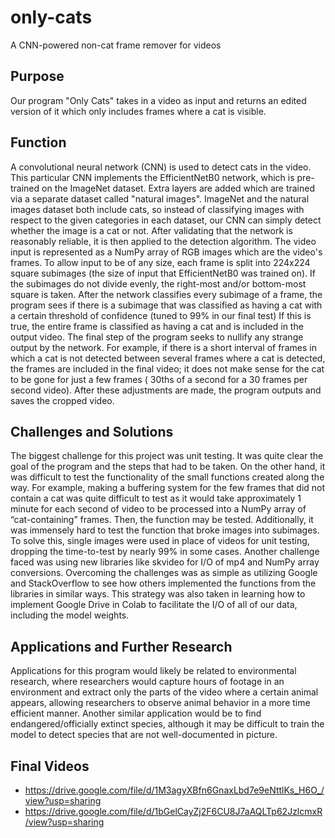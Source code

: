 # only-cats
A CNN-powered non-cat frame remover for videos

## Purpose
Our program "Only Cats" takes in a video as input and returns an edited version of it which only includes frames where a cat is visible. 
## Function
A convolutional neural network (CNN) is used to detect cats in the video. This particular CNN implements the EfficientNetB0 network, which is pre-trained on the ImageNet dataset. Extra layers are added which are trained via a separate dataset called "natural images". ImageNet and the natural images dataset both include cats, so instead of classifying images with respect to the given categories in each dataset, our CNN can simply detect whether the image is a cat or not. 
After validating that the network is reasonably reliable, it is then applied to the detection algorithm. The video input is represented as a NumPy array of RGB images which are the video's frames. To allow input to be of any size, each frame is split into 224x224 square subimages (the size of input that EfficientNetB0 was trained on). If the subimages do not divide evenly, the right-most and/or bottom-most square is taken. After the network classifies every subimage of a frame, the program sees if there is a subimage that was classified as having a cat with a certain threshold of confidence (tuned to 99% in our final test) If this is true, the entire frame is classified as having a cat and is included in the output video.
The final step of the program seeks to nullify any strange output by the network. For example, if there is a short interval of frames in which a cat is not detected between several frames where a cat is detected, the frames are included in the final video; it does not make sense for the cat to be gone for just a few frames ( 30ths of a second for a 30 frames per second video). After these adjustments are made, the program outputs and saves the cropped video.
## Challenges and Solutions
The biggest challenge for this project was unit testing. It was quite clear the goal of the program and the steps that had to be taken. On the other hand, it was difficult to test the functionality of the small functions created along the way. For example, making a buffering system for the few frames that did not contain a cat was quite difficult to test as it would take approximately 1 minute for each second of video to be processed into a NumPy array of “cat-containing” frames. Then, the function may be tested. Additionally, it was immensely hard to test the function that broke images into subimages. To solve this, single images were used in place of videos for unit testing, dropping the time-to-test by nearly 99% in some cases. Another challenge faced was using new libraries like skvideo for I/O of mp4 and NumPy array conversions. Overcoming the challenges was as simple as utilizing Google and StackOverflow to see how others implemented the functions from the libraries in similar ways. This strategy was also taken in learning how to implement Google Drive in Colab to facilitate the I/O of all of our data, including the model weights.
## Applications and Further Research
Applications for this program would likely be related to environmental research, where researchers would capture hours of footage in an environment and extract only the parts of the video where a certain animal appears, allowing researchers to observe animal behavior in a more time efficient manner. Another similar application would be to find endangered/officially extinct species, although it may be difficult to train the model to detect species that are not well-documented in picture.
## Final Videos
- https://drive.google.com/file/d/1M3agyXBfn6GnaxLbd7e9eNttlKs_H6O_/view?usp=sharing 
- https://drive.google.com/file/d/1bGelCayZj2F6CU8J7aAQLTp62JzlcmxR/view?usp=sharing

